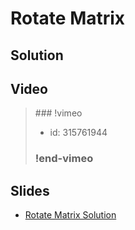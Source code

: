 
# Rotate Matrix

## Solution


## Video

<blockquote>
### !vimeo

* id: 315761944

### !end-vimeo
</blockquote>



## Slides

* [Rotate Matrix Solution](https://docs.google.com/a/hackreactor.com/presentation/d/1lK7lk4XlrW-GdKbSDi7r8VLL60m_g8fFhl-6vf_-ePo/embed?start=false&loop=false&delayms=3000)

